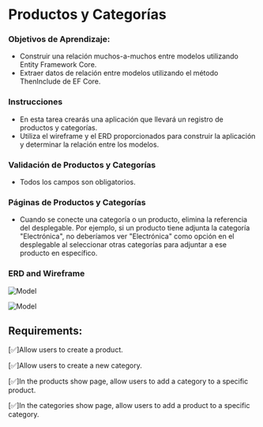 # Productos y Categorías
 
### Objetivos de Aprendizaje​:

- Construir una relación muchos-a-muchos entre modelos utilizando Entity Framework Core.​
- Extraer datos de relación entre modelos utilizando el método ThenInclude de EF Core.​

### Instrucciones

- En esta tarea crearás una aplicación que llevará un registro de productos y categorías. 
- Utiliza el wireframe y el ERD proporcionados para construir la aplicación y determinar la relación entre los modelos.​

### Validación de Productos y Categorías​

- Todos los campos son obligatorios.​

### Páginas de Productos y Categorías​

- Cuando se conecte una categoría o un producto, elimina la referencia del desplegable. Por ejemplo, si un producto tiene adjunta la categoría "Electrónica", no deberíamos ver "Electrónica" como opción en el desplegable al seleccionar otras categorías para adjuntar a ese producto en específico. ​

### ERD and Wireframe

![Model](https://assets.codingdojo.com/boomyeah2015/codingdojo/curriculum/content/chapter/products-categories-erd.png)

![Model](https://assets.codingdojo.com/boomyeah2015/codingdojo/curriculum/content/chapter/1663090161__ProductsAndCategories.png)


## Requirements:

[✅]Allow users to create a product.

[✅]Allow users to create a new category.

[✅]In the products show page, allow users to add a category to a specific product.

[✅]In the categories show page, allow users to add a product to a specific category.